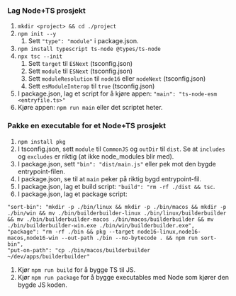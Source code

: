### Lag Node+TS prosjekt

1. `mkdir <project> && cd ./project`
2. `npm init --y`
   1. Sett `"type": "module"` i package.json.
3. `npm install typescript ts-node @types/ts-node`
4. `npx tsc --init`
   1. Sett `target` til `ESNext` (tsconfig.json)
   2. Sett `module` til `ESNext` (tsconfig.json)
   3. Sett `moduleResolution` til `node16` eller `nodeNext` (tsconfig.json)
   4. Sett `esModuleInterop` til `true` (tsconfig.json)
5. I package.json, lag et script for å kjøre appen: `"main": "ts-node-esm <entryfile.ts>"`
6. Kjøre appen: `npm run main` eller det scriptet heter.

### Pakke en executable for et Node+TS prosjekt

1. `npm install pkg`
2. I tsconfig.json, sett `module` til `CommonJS` og `outDir` til `dist`. Se at `includes` og `excludes` er riktig (at ikke node_modules blir med).
3. I package.json, sett `"bin": "dist/main.js"` eller pek mot den bygde entrypoint-filen.
4. I package.json, se til at `main` peker på riktig bygd entrypoint-fil.
5. I package.json, lag et build script: `"build": "rm -rf ./dist && tsc`.
6. I package.json, lag et package script:

```
"sort-bin": "mkdir -p ./bin/linux && mkdir -p ./bin/macos && mkdir -p ./bin/win && mv ./bin/builderbuilder-linux ./bin/linux/builderbuilder && mv ./bin/builderbuilder-macos ./bin/macos/builderbuilder && mv ./bin/builderbuilder-win.exe ./bin/win/builderbuilder.exe",
"package": "rm -rf ./bin && pkg --target node16-linux,node16-macos,node16-win --out-path ./bin --no-bytecode . && npm run sort-bin",
"put-on-path": "cp ./bin/macos/builderbuilder ~/dev/apps/builderbuilder"
```

1. Kjør `npm run build` for å bygge TS til JS.
2. Kjør `npm run package` for å bygge executables med Node som kjører den bygde JS koden.
